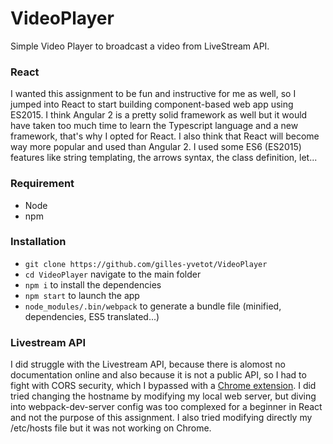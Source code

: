 # VideoPlayer
Simple Video Player to broadcast a video from LiveStream API.

### React
I wanted this assignment to be fun and instructive for me as well, so I jumped into React to start building component-based web app using ES2015. 
I think Angular 2 is a pretty solid framework as well but it would have taken too much time to learn the Typescript language and a new framework, that's why I opted for React.
I also think that React will become way more popular and used than Angular 2. I used some ES6 (ES2015) features like string templating, the arrows syntax, the class definition, let...

### Requirement
- Node
- npm

### Installation
- `git clone https://github.com/gilles-yvetot/VideoPlayer`
- `cd VideoPlayer` navigate to the main folder 
- `npm i` to install the dependencies
- `npm start` to launch the app
- `node_modules/.bin/webpack` to generate a bundle file (minified, dependencies, ES5 translated...) 

### Livestream API
I did struggle with the Livestream API, because there is alomost no documentation online and also because it is not a public API, 
so I had to fight with CORS security, which I bypassed with a [Chrome extension](https://chrome.google.com/webstore/detail/allow-control-allow-origi/nlfbmbojpeacfghkpbjhddihlkkiljbi?hl=en).
I did tried changing the hostname by modifying my local web server, but diving into webpack-dev-server config was too complexed for a beginner in React and not the purpose of this assignment.
I also tried modifying directly my /etc/hosts file but it was not working on Chrome.


